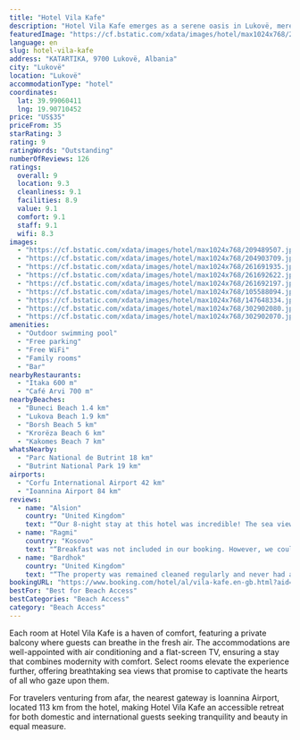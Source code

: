 ```yaml
---
title: "Hotel Vila Kafe"
description: "Hotel Vila Kafe emerges as a serene oasis in Lukovë, merely a stone's throw away from the pristine shores of Buneci Beach."
featuredImage: "https://cf.bstatic.com/xdata/images/hotel/max1024x768/209489507.jpg?k=d90d193f5f2e2264b473fe1350ac3a96f0e36d3dd2a6d25dda205e8eebdbeb04&o=&hp=1"
language: en
slug: hotel-vila-kafe
address: "KATARTIKA, 9700 Lukovë, Albania"
city: "Lukovë"
location: "Lukovë"
accommodationType: "hotel"
coordinates:
  lat: 39.99060411
  lng: 19.90710452
price: "US$35"
priceFrom: 35
starRating: 3
rating: 9
ratingWords: "Outstanding"
numberOfReviews: 126
ratings:
  overall: 9
  location: 9.3
  cleanliness: 9.1
  facilities: 8.9
  value: 9.1
  comfort: 9.1
  staff: 9.1
  wifi: 8.3
images:
  - "https://cf.bstatic.com/xdata/images/hotel/max1024x768/209489507.jpg?k=d90d193f5f2e2264b473fe1350ac3a96f0e36d3dd2a6d25dda205e8eebdbeb04&o=&hp=1"
  - "https://cf.bstatic.com/xdata/images/hotel/max1024x768/204903709.jpg?k=25a96087f059ea31a6ae059cacf71428fa6adcb6ce8aaf31416b00150fb62735&o=&hp=1"
  - "https://cf.bstatic.com/xdata/images/hotel/max1024x768/261691935.jpg?k=0250c25c87a03144f0edccbc1e05db9d8230746413214a25cdb43a8574b4773e&o=&hp=1"
  - "https://cf.bstatic.com/xdata/images/hotel/max1024x768/261692622.jpg?k=cdac1cf35e48c3e1bf2fef45fbc4b8b2900dd3d1a3cf751b63593590f648a68a&o=&hp=1"
  - "https://cf.bstatic.com/xdata/images/hotel/max1024x768/261692197.jpg?k=354caec303b71f9adecde4ba86cb2f4329023d7211a6601b01f9b765239ad8a1&o=&hp=1"
  - "https://cf.bstatic.com/xdata/images/hotel/max1024x768/105588094.jpg?k=5ff487db50c8f9bb72368e7079d4df130223ca35235d1852353596fc7db4b56d&o=&hp=1"
  - "https://cf.bstatic.com/xdata/images/hotel/max1024x768/147648334.jpg?k=d1cd8c1875684faeeae5fdfcca4e8d12a1bba09a3a146754fb5f9c49dbc5a8b1&o=&hp=1"
  - "https://cf.bstatic.com/xdata/images/hotel/max1024x768/302902080.jpg?k=af07e46646c8d3ab4025e11ceffb23e92fb0c8ba8df2905b336e435b103ee142&o=&hp=1"
  - "https://cf.bstatic.com/xdata/images/hotel/max1024x768/302902070.jpg?k=7f09125440cc37a60735c9b0b07b16f3e47a7865a01766a02dd4a542f8306125&o=&hp=1"
amenities:
  - "Outdoor swimming pool"
  - "Free parking"
  - "Free WiFi"
  - "Family rooms"
  - "Bar"
nearbyRestaurants:
  - "Itaka 600 m"
  - "Café Arvi 700 m"
nearbyBeaches:
  - "Buneci Beach 1.4 km"
  - "Lukova Beach 1.9 km"
  - "Borsh Beach 5 km"
  - "Krorëza Beach 6 km"
  - "Kakomes Beach 7 km"
whatsNearby:
  - "Parc National de Butrint 18 km"
  - "Butrint National Park 19 km"
airports:
  - "Corfu International Airport 42 km"
  - "Ioannina Airport 84 km"
reviews:
  - name: "Alsion"
    country: "United Kingdom"
    text: "“Our 8-night stay at this hotel was incredible! The sea view was breathtaking, the swimming pool was amazing, and the place was spotless. The food and coffee were superb, and room service was top-notch. The spacious suite easily accommodated our...”"
  - name: "Ragmi"
    country: "Kosovo"
    text: "“Breakfast was not included in our booking. However, we could get breakfast with extra payment. One could order from the menu.”"
  - name: "Bardhok"
    country: "United Kingdom"
    text: "“The property was remained cleaned regularly and never had a problem with our rooms not being cleaned. The stuff were all very polite and helpful with everything, the hotels restaurant had nice and fresh food and it was located in a very good area...”"
bookingURL: "https://www.booking.com/hotel/al/vila-kafe.en-gb.html?aid=8035640"
bestFor: "Best for Beach Access"
bestCategories: "Beach Access"
category: "Beach Access"
---
```


Each room at Hotel Vila Kafe is a haven of comfort, featuring a private balcony where guests can breathe in the fresh air. The accommodations are well-appointed with air conditioning and a flat-screen TV, ensuring a stay that combines modernity with comfort. Select rooms elevate the experience further, offering breathtaking sea views that promise to captivate the hearts of all who gaze upon them.

For travelers venturing from afar, the nearest gateway is Ioannina Airport, located 113 km from the hotel, making Hotel Vila Kafe an accessible retreat for both domestic and international guests seeking tranquility and beauty in equal measure.